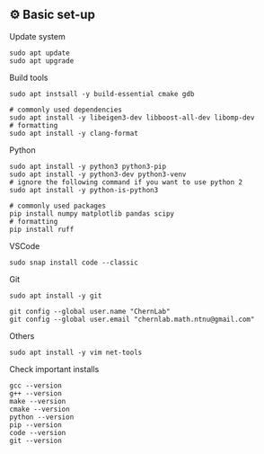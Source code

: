 ## :gear: Basic set-up

Update system
```shell
sudo apt update
sudo apt upgrade
```

Build tools
```shell
sudo apt instsall -y build-essential cmake gdb

# commonly used dependencies
sudo apt install -y libeigen3-dev libboost-all-dev libomp-dev
# formatting
sudo apt install -y clang-format
```

Python
```shell
sudo apt install -y python3 python3-pip 
sudo apt install -y python3-dev python3-venv
# ignore the following command if you want to use python 2
sudo apt install -y python-is-python3

# commonly used packages
pip install numpy matplotlib pandas scipy
# formatting
pip install ruff
```

VSCode
```shell
sudo snap install code --classic
```

Git
```shell
sudo apt install -y git

git config --global user.name "ChernLab"
git config --global user.email "chernlab.math.ntnu@gmail.com"
```

Others
```shell
sudo apt install -y vim net-tools
```

Check important installs
```shell
gcc --version
g++ --version
make --version
cmake --version
python --version
pip --version
code --version
git --version
```